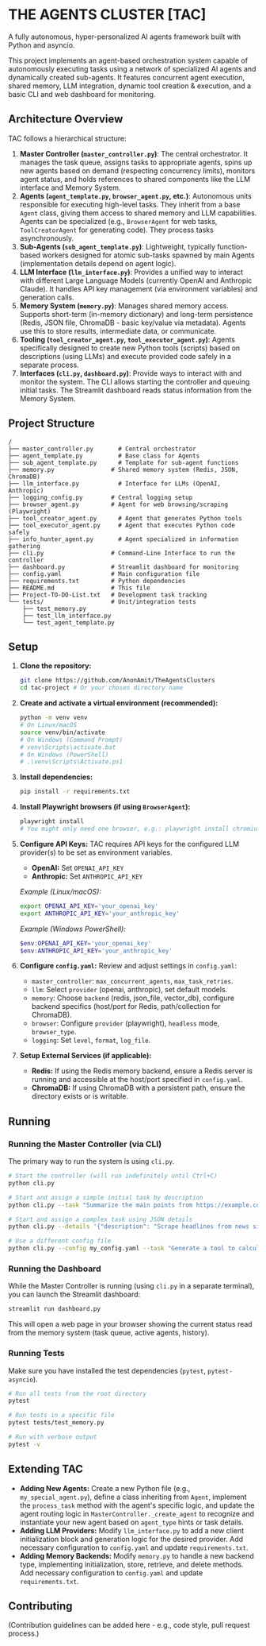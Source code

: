 # THE AGENTS CLUSTER [TAC]

A fully autonomous, hyper-personalized AI agents framework built with Python and asyncio.

This project implements an agent-based orchestration system capable of autonomously executing tasks using a network of specialized AI agents and dynamically created sub-agents. It features concurrent agent execution, shared memory, LLM integration, dynamic tool creation & execution, and a basic CLI and web dashboard for monitoring.

## Architecture Overview

TAC follows a hierarchical structure:

1.  **Master Controller (`master_controller.py`)**: The central orchestrator. It manages the task queue, assigns tasks to appropriate agents, spins up new agents based on demand (respecting concurrency limits), monitors agent status, and holds references to shared components like the LLM interface and Memory System.
2.  **Agents (`agent_template.py`, `browser_agent.py`, etc.)**: Autonomous units responsible for executing high-level tasks. They inherit from a base `Agent` class, giving them access to shared memory and LLM capabilities. Agents can be specialized (e.g., `BrowserAgent` for web tasks, `ToolCreatorAgent` for generating code). They process tasks asynchronously.
3.  **Sub-Agents (`sub_agent_template.py`)**: Lightweight, typically function-based workers designed for atomic sub-tasks spawned by main Agents (implementation details depend on agent logic).
4.  **LLM Interface (`llm_interface.py`)**: Provides a unified way to interact with different Large Language Models (currently OpenAI and Anthropic Claude). It handles API key management (via environment variables) and generation calls.
5.  **Memory System (`memory.py`)**: Manages shared memory access. Supports short-term (in-memory dictionary) and long-term persistence (Redis, JSON file, ChromaDB - basic key/value via metadata). Agents use this to store results, intermediate data, or communicate.
6.  **Tooling (`tool_creator_agent.py`, `tool_executor_agent.py`)**: Agents specifically designed to create new Python tools (scripts) based on descriptions (using LLMs) and execute provided code safely in a separate process.
7.  **Interfaces (`cli.py`, `dashboard.py`)**: Provide ways to interact with and monitor the system. The CLI allows starting the controller and queuing initial tasks. The Streamlit dashboard reads status information from the Memory System.

## Project Structure

```
/
├── master_controller.py       # Central orchestrator
├── agent_template.py          # Base class for Agents
├── sub_agent_template.py      # Template for sub-agent functions
├── memory.py                # Shared memory system (Redis, JSON, ChromaDB)
├── llm_interface.py           # Interface for LLMs (OpenAI, Anthropic)
├── logging_config.py        # Central logging setup
├── browser_agent.py         # Agent for web browsing/scraping (Playwright)
├── tool_creator_agent.py      # Agent that generates Python tools
├── tool_executor_agent.py     # Agent that executes Python code safely
├── info_hunter_agent.py       # Agent specialized in information gathering
├── cli.py                   # Command-Line Interface to run the controller
├── dashboard.py             # Streamlit dashboard for monitoring
├── config.yaml              # Main configuration file
├── requirements.txt         # Python dependencies
├── README.md                # This file
├── Project-TO-DO-List.txt   # Development task tracking
└── tests/                   # Unit/integration tests
    ├── test_memory.py
    ├── test_llm_interface.py
    └── test_agent_template.py
```

## Setup

1.  **Clone the repository:**
    ```bash
    git clone https://github.com/AnonAmit/TheAgentsClusters
    cd tac-project # Or your chosen directory name
    ```

2.  **Create and activate a virtual environment (recommended):**
    ```bash
    python -m venv venv
    # On Linux/macOS
    source venv/bin/activate 
    # On Windows (Command Prompt)
    # venv\Scripts\activate.bat
    # On Windows (PowerShell)
    # .\venv\Scripts\Activate.ps1 
    ```

3.  **Install dependencies:**
    ```bash
    pip install -r requirements.txt
    ```

4.  **Install Playwright browsers (if using `BrowserAgent`):**
    ```bash
    playwright install
    # You might only need one browser, e.g.: playwright install chromium
    ```

5.  **Configure API Keys:**
    TAC requires API keys for the configured LLM provider(s) to be set as environment variables.
    -   **OpenAI:** Set `OPENAI_API_KEY`
    -   **Anthropic:** Set `ANTHROPIC_API_KEY`
    
    *Example (Linux/macOS):*
    ```bash
    export OPENAI_API_KEY='your_openai_key'
    export ANTHROPIC_API_KEY='your_anthropic_key'
    ```
    *Example (Windows PowerShell):*
    ```powershell
    $env:OPENAI_API_KEY='your_openai_key'
    $env:ANTHROPIC_API_KEY='your_anthropic_key'
    ```

6.  **Configure `config.yaml`:**
    Review and adjust settings in `config.yaml`: 
    -   `master_controller`: `max_concurrent_agents`, `max_task_retries`.
    -   `llm`: Select `provider` (openai, anthropic), set default models.
    -   `memory`: Choose `backend` (redis, json_file, vector_db), configure backend specifics (host/port for Redis, path/collection for ChromaDB).
    -   `browser`: Configure `provider` (playwright), `headless` mode, `browser_type`.
    -   `logging`: Set `level`, `format`, `log_file`.

7.  **Setup External Services (if applicable):**
    -   **Redis:** If using the Redis memory backend, ensure a Redis server is running and accessible at the host/port specified in `config.yaml`.
    -   **ChromaDB:** If using ChromaDB with a persistent path, ensure the directory exists or is writable.

## Running

### Running the Master Controller (via CLI)

The primary way to run the system is using `cli.py`.

```bash
# Start the controller (will run indefinitely until Ctrl+C)
python cli.py

# Start and assign a simple initial task by description
python cli.py --task "Summarize the main points from https://example.com"

# Start and assign a complex task using JSON details
python cli.py --details '{"description": "Scrape headlines from news site", "url": "https://news.google.com", "action": "scrape_text", "selector": "h3", "agent_type": "browser"}'

# Use a different config file
python cli.py --config my_config.yaml --task "Generate a tool to calculate Fibonacci numbers"
```

### Running the Dashboard

While the Master Controller is running (using `cli.py` in a separate terminal), you can launch the Streamlit dashboard:

```bash
streamlit run dashboard.py
```

This will open a web page in your browser showing the current status read from the memory system (task queue, active agents, history).

### Running Tests

Make sure you have installed the test dependencies (`pytest`, `pytest-asyncio`).

```bash
# Run all tests from the root directory
pytest

# Run tests in a specific file
pytest tests/test_memory.py

# Run with verbose output
pytest -v
```

## Extending TAC

-   **Adding New Agents:** Create a new Python file (e.g., `my_special_agent.py`), define a class inheriting from `Agent`, implement the `process_task` method with the agent's specific logic, and update the agent routing logic in `MasterController._create_agent` to recognize and instantiate your new agent based on `agent_type` hints or task details.
-   **Adding LLM Providers:** Modify `llm_interface.py` to add a new client initialization block and generation logic for the desired provider. Add necessary configuration to `config.yaml` and update `requirements.txt`.
-   **Adding Memory Backends:** Modify `memory.py` to handle a new backend type, implementing initialization, store, retrieve, and delete methods. Add necessary configuration to `config.yaml` and update `requirements.txt`.

## Contributing

(Contribution guidelines can be added here - e.g., code style, pull request process.) 
